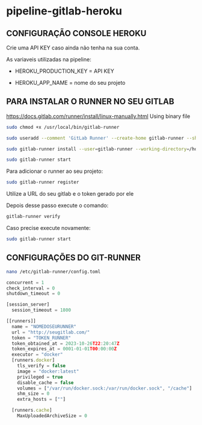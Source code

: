 # pipeline-gitlab-heroku

## CONFIGURAÇÃO CONSOLE HEROKU

Crie uma API KEY caso ainda não tenha na sua conta.

As variaveis utilizadas na pipeline:

- HEROKU_PRODUCTION_KEY = API KEY

- HEROKU_APP_NAME = nome do seu projeto

## PARA INSTALAR O RUNNER NO SEU GITLAB

https://docs.gitlab.com/runner/install/linux-manually.html
Using binary file

```bash
sudo chmod +x /usr/local/bin/gitlab-runner
```

```bash
sudo useradd --comment 'GitLab Runner' --create-home gitlab-runner --shell /bin/bash
```

```bash
sudo gitlab-runner install --user=gitlab-runner --working-directory=/home/gitlab-runner
```

```bash
sudo gitlab-runner start
```

Para adicionar o runner ao seu projeto:

```bash
sudo gitlab-runner register
```

Utilize a URL do seu gitlab e o token gerado por ele

Depois desse passo execute o comando:

```bash
gitlab-runner verify
```

Caso precise execute novamente:

```bash
sudo gitlab-runner start
```

## CONFIGURAÇÕES DO GIT-RUNNER

```bash
nano /etc/gitlab-runner/config.toml
```

```javascript
concurrent = 1
check_interval = 0
shutdown_timeout = 0

[session_server]
  session_timeout = 1800

[[runners]]
  name = "NOMEDOSEURUNNER"
  url = "http://seugitlab.com/"
  token = "TOKEN_RUNNER"
  token_obtained_at = 2023-10-26T22:20:47Z
  token_expires_at = 0001-01-01T00:00:00Z
  executor = "docker"
  [runners.docker]
	tls_verify = false
	image = "docker:latest"
	privileged = true
	disable_cache = false
	volumes = ["/var/run/docker.sock:/var/run/docker.sock", "/cache"]
	shm_size = 0
	extra_hosts = [""]

  [runners.cache]
	MaxUploadedArchiveSize = 0
```
